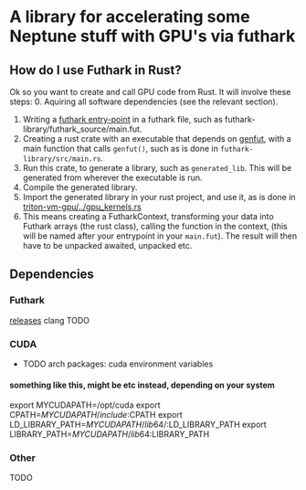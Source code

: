 # A library for accelerating some Neptune stuff with GPU's via futhark
## How do I use Futhark in Rust?
Ok so you want to create and call GPU code from Rust. It will involve these steps:
0. Aquiring all software dependencies (see the relevant section).
1. Writing a [futhark entry-point](https://futhark.readthedocs.io/en/latest/language-reference.html#entry-points) in a futhark file, such as futhark-library/futhark_source/main.fut.
2. Creating a rust crate with an executable that depends on [genfut](https://github.com/Ulrik-dk/genfut.git), with a main function that calls `genfut()`, such as is done in `futhark-library/src/main.rs`.
3. Run this crate, to generate a library, such as `generated_lib`. This will be generated from wherever the executable is run.
4. Compile the generated library.
5. Import the generated library in your rust project, and use it, as is done in [triton-vm-gpu/../gpu_kernels.rs](https://neptune.builders/ulrik-dk/triton-vm-gpu/src/branch/master/triton-vm/src/table/gpu_kernels.rs)
6. This means creating a FutharkContext, transforming your data into Futhark arrays (the rust class), calling the function in the context, (this will be named after your entrypoint in your `main.fut`). The result will then have to be unpacked awaited, unpacked etc.

## Dependencies
### Futhark
[releases](https://futhark-lang.org/releases/)
clang
TODO
### CUDA
* TODO
arch packages: cuda
environment variables

#### something like this, might be etc instead, depending on your system
export MYCUDAPATH=/opt/cuda
export CPATH=${MYCUDAPATH}/include:$CPATH
export LD_LIBRARY_PATH=${MYCUDAPATH}/lib64/:$LD_LIBRARY_PATH
export LIBRARY_PATH=${MYCUDAPATH}/lib64:$LIBRARY_PATH

### Other
TODO
